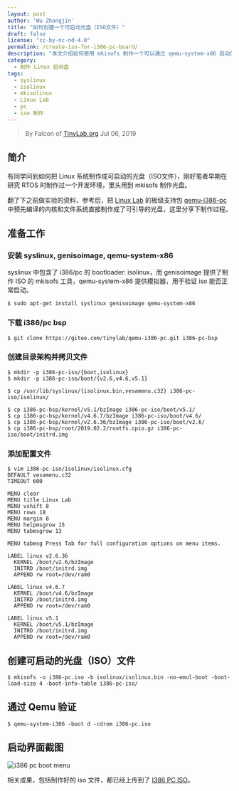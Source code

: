```yaml
---
layout: post
author: 'Wu Zhangjin'
title: "如何创建一个可启动光盘（ISO文件）"
draft: false
license: "cc-by-nc-nd-4.0"
permalink: /create-iso-for-i386-pc-board/
description: "本文介绍如何使用 mkisofs 制作一个可以通过 qemu-system-x86 启动的光盘，用于启动的 Linux 内核和文件系统源自 Linux Lab 的板级支持包 qemu-i386-pc。"
category:
  - 制作 Linux 启动盘
tags:
  - syslinux
  - isolinux
  - mkisolinux
  - Linux Lab
  - pc
  - iso 制作
---
```


> By Falcon of [TinyLab.org][1]
> Jul 06, 2019

## 简介

有同学问到如何把 Linux 系统制作成可启动的光盘（ISO文件），刚好笔者早期在研究 RTOS 时制作过一个开发环境，里头用到 mkisofs 制作光盘。

翻了下之前做实验的资料，参考后，把 [Linux Lab](/linux-lab) 的板级支持包 [qemu-i386-pc](https://gitee.com/tinylab/qemu-i386-pc) 中预先编译的内核和文件系统直接制作成了可引导的光盘，这里分享下制作过程。

## 准备工作

### 安装 syslinux, genisoimage, qemu-system-x86

  syslinux 中包含了 i386/pc 的 bootloader: isolinux，而 genisoimage 提供了制作 ISO 的 mkisofs 工具，qemu-system-x86 提供模拟器，用于验证 iso 能否正常启动。

    $ sudo apt-get install syslinux genisoimage qemu-system-x86

### 下载 i386/pc bsp

    $ git clone https://gitee.com/tinylab/qemu-i386-pc.git i386-pc-bsp

### 创建目录架构并拷贝文件

    $ mkdir -p i386-pc-iso/{boot,isolinux}
    $ mkdir -p i386-pc-iso/boot/{v2.6,v4.6,v5.1}

    $ cp /usr/lib/syslinux/{isolinux.bin,vesamenu.c32} i386-pc-iso/isolinux/

    $ cp i386-pc-bsp/kernel/v5.1/bzImage i386-pc-iso/boot/v5.1/
    $ cp i386-pc-bsp/kernel/v4.6.7/bzImage i386-pc-iso/boot/v4.6/
    $ cp i386-pc-bsp/kernel/v2.6.36/bzImage i386-pc-iso/boot/v2.6/
    $ cp i386-pc-bsp/root/2019.02.2/rootfs.cpio.gz i386-pc-iso/boot/initrd.img

### 添加配置文件

    $ vim i386-pc-iso/isolinux/isolinux.cfg
    DEFAULT vesamenu.c32
    TIMEOUT 600

    MENU clear
    MENU title Linux Lab
    MENU vshift 8
    MENU rows 18
    MENU margin 8
    MENU helpmsgrow 15
    MENU tabmsgrow 13

    MENU tabmsg Press Tab for full configuration options on menu items.

    LABEL linux v2.6.36
      KERNEL /boot/v2.6/bzImage
      INITRD /boot/initrd.img
      APPEND rw root=/dev/ram0

    LABEL linux v4.6.7
      KERNEL /boot/v4.6/bzImage
      INITRD /boot/initrd.img
      APPEND rw root=/dev/ram0

    LABEL linux v5.1
      KERNEL /boot/v5.1/bzImage
      INITRD /boot/initrd.img
      APPEND rw root=/dev/ram0

## 创建可启动的光盘（ISO）文件

    $ mkisofs -o i386-pc.iso -b isolinux/isolinux.bin -no-emul-boot -boot-load-size 4 -boot-info-table i386-pc-iso/

## 通过 Qemu 验证

    $ qemu-system-i386 -boot d -cdrom i386-pc.iso

## 启动界面截图

![i386 pc boot menu](/wp-content/uploads/2019/07/i386-pc-iso-boot-screenshot.jpg)

相关成果，包括制作好的 iso 文件，都已经上传到了 [I386 PC ISO](https://gitee.com/tinylab/i386-pc-iso.git)。

[1]: https://tinylab.org
